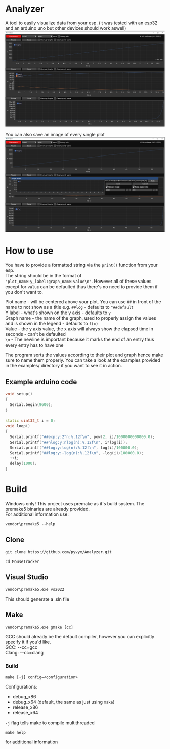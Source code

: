 # Analyzer

A tool to easily visualize data from your esp. (it was tested with an esp32 and an arduino uno but other devices should work aswell)
![image info](./docs/image1.PNG)

You can also save an image of every single plot
![image info](./docs/image2.PNG)

# How to use

You have to provide a formatted string via the `print()` function from your esp.  
The string should be in the format of `"plot_name:y_label:graph_name:value\n"`. However all of these values except for `value` can be defaulted thus there's no need to provide them if you don't want to.

Plot name - will be centered above your plot. You can use `##` in front of the name to not show as a title e.g. `##log` - defaults to `"##default`  
Y label - what's shown on the y axis - defaults to `y`  
Graph name - the name of the graph, used to properly assign the values and is shown in the legend - defaults to `f(x)`  
Value - the y axis value, the x axis will always show the elapsed time in seconds - can't be defaulted  
`\n` - The newline is important because it marks the end of an entry thus every entry has to have one

The program sorts the values according to their plot and graph hence make sure to name them properly. You can take a look at the examples provided in the examples/ directory if you want to see it in action.

## Example arduino code

```c++
void setup() 
{
  Serial.begin(9600);
}

static uint32_t i = 0;
void loop() 
{
  Serial.printf("##exp:y:2^n:%.12f\n", pow(2, i)/1000000000000.0);
  Serial.printf("##nlog:y:nlog(n):%.12f\n", i*log(i));
  Serial.printf("##log:y:log(n):%.12f\n", log(i)/100000.0);
  Serial.printf("##log:y:-log(n):%.12f\n", -log(i)/100000.0);
  ++i;
  delay(1000);
}
```

# Build

Windows only! This project uses premake as it's build system. The premake5 binaries are already provided.  
For additional information use:
```
vendor\premake5 --help
```

## Clone

```
git clone https://github.com/pyvyx/Analyzer.git
```
```
cd MouseTracker
```

## Visual Studio

```
vendor\premake5.exe vs2022
```
This should generate a .sln file

## Make

```
vendor\premake5.exe gmake [cc]
```

GCC should already be the default compiler, however you can explicitly specify it if you'd like.  
GCC:   --cc=gcc  
Clang: --cc=clang

### Build

```
make [-j] config=<configuration>
```
Configurations:
 - debug_x86
 - debug_x64 (default, the same as just using `make`)
 - release_x86
 - release_x64

`-j` flag tells make to compile multithreaded

```
make help
```
for additional information